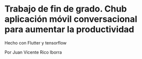 # Trabajo de fin de grado. Chub aplicación móvil conversacional para aumentar la productividad

Hecho con Flutter y tensorflow

Por Juan Vicente Rico Iborra
